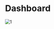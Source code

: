 # Dashboard
![1](https://public.tableau.com/app/profile/asmit.pandey/viz/AdventureWorksProject_16212591153320/Story1)
